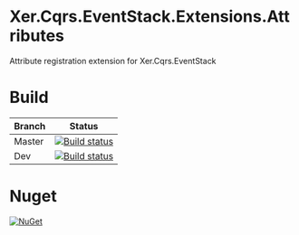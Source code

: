 # Xer.Cqrs.EventStack.Extensions.Attributes
Attribute registration extension for Xer.Cqrs.EventStack

# Build
| Branch | Status |
|--------|--------|
| Master | [![Build status](https://ci.appveyor.com/api/projects/status/91k3s51cguc7qcrb?svg=true)](https://ci.appveyor.com/project/XerProjects25246/xer-cqrs-eventstack-extensions-attributes) |
| Dev | [![Build status](https://ci.appveyor.com/api/projects/status/91k3s51cguc7qcrb/branch/dev?svg=true)](https://ci.appveyor.com/project/XerProjects25246/xer-cqrs-eventstack-extensions-attributes/branch/dev) |

# Nuget
[![NuGet](https://img.shields.io/nuget/vpre/xer.cqrs.eventstack.extensions.attributes.svg)](https://www.nuget.org/packages/Xer.Cqrs.EventStack.Extensions.Attributes/)
